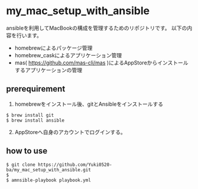 # my_mac_setup_with_ansible

ansibleを利用してMacBookの構成を管理するためのリポジトリです。
以下の内容を行います。

- homebrewによるパッケージ管理
- homebrew_caskによるアプリケーション管理
- mas( https://github.com/mas-cli/mas )によるAppStoreからインストールするアプリケーションの管理


## prerequirement

1. homebrewをインストール後、gitとAnsibleをインストールする

```
$ brew install git
$ brew install ansible
```

2. AppStoreへ自身のアカウントでログインする。


## how to use

```
$ git clone https://github.com/Yuki0520-ba/my_mac_setup_with_ansible.git
$
$ amnsible-playbook playbook.yml
```